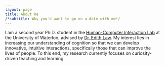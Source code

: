 ```yaml
---
layout: page
title: About me
/*subtitle: Why you'd want to go on a date with me*/
---
```


I am a second year Ph.D. student in the [Human-Computer Interaction Lab](http://hci.uwaterloo.ca/) at the University of Waterloo, advised by [Dr. Edith Law](http://edithlaw.ca/). My interest lies in increasing our understanding of cognition so that we can develop innovative, intuitive interactions, specifically those that can improve the lives of people. To this end, my research currently focuses on curiosity-driven teaching and learning.
